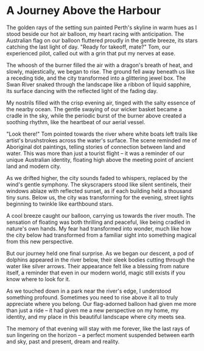 # A Journey Above the Harbour

The golden rays of the setting sun painted Perth's skyline in warm hues as I stood beside our hot air balloon, my heart racing with anticipation. The Australian flag on our balloon fluttered proudly in the gentle breeze, its stars catching the last light of day. "Ready for takeoff, mate?" Tom, our experienced pilot, called out with a grin that put my nerves at ease.

The whoosh of the burner filled the air with a dragon's breath of heat, and slowly, majestically, we began to rise. The ground fell away beneath us like a receding tide, and the city transformed into a glittering jewel box. The Swan River snaked through the landscape like a ribbon of liquid sapphire, its surface dancing with the reflected light of the fading day.

My nostrils filled with the crisp evening air, tinged with the salty essence of the nearby ocean. The gentle swaying of our wicker basket became a cradle in the sky, while the periodic burst of the burner above created a soothing rhythm, like the heartbeat of our aerial vessel.

"Look there!" Tom pointed towards the river where white boats left trails like artist's brushstrokes across the water's surface. The scene reminded me of Aboriginal dot paintings, telling stories of connection between land and water. This was more than just a tourist flight – it was a reminder of our unique Australian identity, floating high above the meeting point of ancient land and modern city.

As we drifted higher, the city sounds faded to whispers, replaced by the wind's gentle symphony. The skyscrapers stood like silent sentinels, their windows ablaze with reflected sunset, as if each building held a thousand tiny suns. Below us, the city was transforming for the evening, street lights beginning to twinkle like earthbound stars.

A cool breeze caught our balloon, carrying us towards the river mouth. The sensation of floating was both thrilling and peaceful, like being cradled in nature's own hands. My fear had transformed into wonder, much like how the city below had transformed from a familiar sight into something magical from this new perspective.

But our journey held one final surprise. As we began our descent, a pod of dolphins appeared in the river below, their sleek bodies cutting through the water like silver arrows. Their appearance felt like a blessing from nature itself, a reminder that even in our modern world, magic still exists if you know where to look for it.

As we touched down in a park near the river's edge, I understood something profound. Sometimes you need to rise above it all to truly appreciate where you belong. Our flag-adorned balloon had given me more than just a ride – it had given me a new perspective on my home, my identity, and my place in this beautiful landscape where city meets sea.

The memory of that evening will stay with me forever, like the last rays of sun lingering on the horizon – a perfect moment suspended between earth and sky, past and present, dream and reality.
